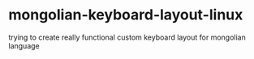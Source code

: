 # mongolian-keyboard-layout-linux
trying to create really functional custom keyboard layout for mongolian language
